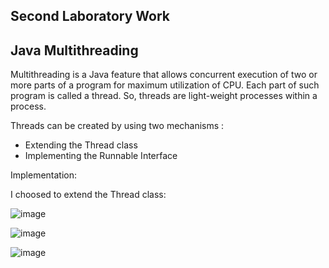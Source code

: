 Second Laboratory Work
--
Java Multithreading
--

Multithreading is a Java feature that allows concurrent execution of two or more parts of a program for maximum utilization of CPU. Each part of such program is called a thread. So, threads are light-weight processes within a process.

Threads can be created by using two mechanisms :
* Extending the Thread class
* Implementing the Runnable Interface

Implementation:

I choosed to extend the Thread class:

![image](https://user-images.githubusercontent.com/36602388/53433786-c2401700-39fd-11e9-9315-7448a63198f9.png)

![image](https://user-images.githubusercontent.com/36602388/53433825-dc79f500-39fd-11e9-8e78-1478e1aea2e3.png)

![image](https://user-images.githubusercontent.com/36602388/53433856-f1ef1f00-39fd-11e9-97cd-618b08a4985d.png)
